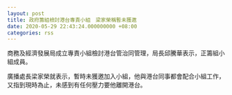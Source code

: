 ```yaml
---
layout: post
title: 政府籌組檢討港台專責小組　梁家榮稱暫未獲邀
date: 2020-05-29 22:43:24.000000000 +08:00
categories: rss
---
```


商務及經濟發展局成立專責小組檢討港台管治同管理，局長邱騰華表示，正籌組小組成員。

廣播處長梁家榮就表示，暫時未獲邀加入小組，他與港台同事都會配合小組工作，又指到現時為止，未感到有任何壓力要他離開港台。
